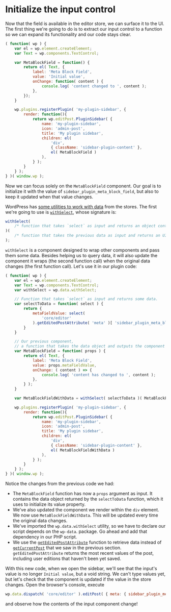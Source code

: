 # Initialize the input control

Now that the field is available in the editor store, we can surface it to the UI. The first thing we're going to do is to extract our input control to a function so we can expand its functionality and our code stays clear.

```js
( function( wp ) {
	var el = wp.element.createElement;
	var Text = wp.components.TextControl;

	var MetaBlockField = function() {
		return el( Text, {
			label: 'Meta Block Field',
			value: 'Initial value',
			onChange: function( content ) {
				console.log( 'content changed to ', content );
			},
		});
	}

	wp.plugins.registerPlugin( 'my-plugin-sidebar', {
		render: function(){
			return wp.editPost.PluginSidebar( {
				name: 'my-plugin-sidebar',
				icon: 'admin-post',
				title: 'My plugin sidebar',
				children: el(
					'div',
					{ className: 'sidebar-plugin-content' },
					el( MetaBlockField )
				),
			} );
		}
	} );
} )( window.wp );
```

Now we can focus solely on the `MetaBlockField` component. Our goal is to initialize it with the value of `sidebar_plugin_meta_block_field`, but also to keep it updated when that value changes.

WordPress has [some utilities to work with data](https://wordpress.org/gutenberg/handbook/designers-developers/developers/packages/packages-data/) from the stores. The first we're going to use is [`withSelect`](https://wordpress.org/gutenberg/handbook/designers-developers/developers/packages/packages-data/#withselect-mapselecttoprops-function-function), whose signature is:

```js
withSelect(
	/* function that takes `select` as input and returns an object containing data */
)(
	/* function that takes the previous data as input and returns an UI component */
);
```

`withSelect` is a component designed to wrap other components and pass them some data. Besides helping us to query data, it will also update the component it wraps (the second function call) when the original data changes (the first function call). Let's use it in our plugin code:

```js
( function( wp ) {
	var el = wp.element.createElement;
	var Text = wp.components.TextControl;
	var withSelect = wp.data.withSelect;

	// Function that takes `select` as input and returns some data.
	var selectToData = function( select ) {
		return {
			metaFieldValue: select(
				'core/editor'
			).getEditedPostAttribute( 'meta' )[ 'sidebar_plugin_meta_block_field' ]
		}
	}

	// Our previous component,
	// a function that takes the data object and outputs the component UI.
	var MetaBlockField = function( props ) {
		return el( Text, {
			label: 'Meta Block Field',
			value: props.metaFieldValue,
			onChange: ( content ) => {
				console.log( 'content has changed to ', content );
			},
		} );
	}

	var MetaBlockFieldWithData = withSelect( selectToData )( MetaBlockField );

	wp.plugins.registerPlugin( 'my-plugin-sidebar', {
		render: function(){
			return wp.editPost.PluginSidebar( {
				name: 'my-plugin-sidebar',
				icon: 'admin-post',
				title: 'My plugin sidebar',
				children: el(
					'div',
					{ className: 'sidebar-plugin-content' },
					el( MetaBlockFieldWithData )
				),
			} );
		}
	} );
} )( window.wp );
```

Notice the changes from the previous code we had:

* The `MetaBlockField` function has now a `props` argument as input. It contains the data object returned by the `selectToData` function, which it uses to initialize its value property.
* We've also updated the component we render within the `div` element. We now use `MetaBlockFieldWithData`. This will be updated every time the original data changes.
* We've imported the `wp.data.withSelect` utility, so we have to declare our script depends on the `wp-data`. package. Go ahead and add that dependency in our PHP script.
* We use the [`getEditedPostAttribute`](https://wordpress.org/gutenberg/handbook/designers-developers/developers/data/data-core-editor/#geteditedpostattribute) function to retrieve data instead of [`getCurrentPost`](https://wordpress.org/gutenberg/handbook/designers-developers/developers/data/data-core-editor/#getcurrentpost) that we saw in the previous section. `getEditedPostAttribute` returns the most recent values of the post, including user editions that haven't been yet saved.

With this new code, when we open the sidebar, we'll see that the input's value is no longer `Initial value`, but a void string. We can't type values yet, but let's check that the component is updated if the value in the store changes. Open the browser's console, execute

```js
wp.data.dispatch( 'core/editor' ).editPost( { meta: { sidebar_plugin_meta_block_field: 'hello world!' } } );
```

and observe how the contents of the input component change!
